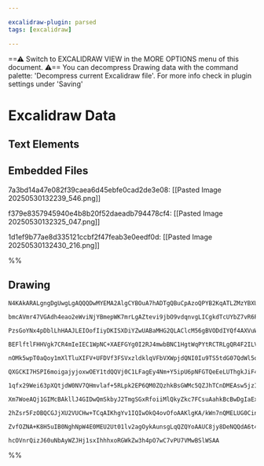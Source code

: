 ```yaml
---

excalidraw-plugin: parsed
tags: [excalidraw]

---
```

==⚠  Switch to EXCALIDRAW VIEW in the MORE OPTIONS menu of this document. ⚠== You can decompress Drawing data with the command palette: 'Decompress current Excalidraw file'. For more info check in plugin settings under 'Saving'


# Excalidraw Data

## Text Elements
## Embedded Files
7a3bd14a47e082f39caea6d45ebfe0cad2de3e08: [[Pasted Image 20250530132239_546.png]]

f379e8357945940e4b8b20f52daeadb794478cf4: [[Pasted Image 20250530132325_047.png]]

1d1ef9b77ae8d335121ccbf2f47feab3e0eedf0d: [[Pasted Image 20250530132430_216.png]]

%%
## Drawing
```compressed-json
N4KAkARALgngDgUwgLgAQQQDwMYEMA2AlgCYBOuA7hADTgQBuCpAzoQPYB2KqATLZMzYBXUtiRoIACyhQ4zZAHoFAc0JRJQgEYA6bGwC2CgF7N6hbEcK4OCtptbErHALRY8RMpWdx8Q1TdIEfARcZgRmBShcZQUebQBGOJ4aOiCEfQQOKGZuAG1wMFAwYogSbggYADUAFgBOADZmACUYHgBpAFl4gEcAGQB9JoAxUgAOAAUufhLYRHLCfWikachM

bmcAVmr47VGAdh4eao2eWviNjYBmepWK7mrLgAZtevi9jbO9vdqnvgLICgkdTcUYbZ7vR6PS7VHiXHgXHijW6SBCEZTSbiXA7aD57UbbR7fDajKEbW7WZTBbiPW7MKCkNgAawQAGE2Pg2KRyvTrMw4LhAlkUsVIJpcNhGcoGUIOMQ2RyuRIeRw+QLMlBhSUAGaEfD4ADKsCpEkEHk1AnpTIQAHUgZJuH8RRA6QzmYaYMb0KayrdpeiOOEcmh4rc2

PzsGoYNx4pDblLhHAAJLEIOofIiyDKISXDiYZwUABaMHG2QLAClcM56gBVODdIYQf4AXVuWvIGWT3A4Qj1t0Isqw5Vwj3NEGlsoDzFT3d7/2dCAQxG49XqR3qo3qeNujBY7C4aFhe23TFYnAAcpwxNHHiTiY9qhu+8wACJpKCL7haghhW6aYSygBRYIMiyace3wW4hDgYhcHfJdgz2B96khFdLkueJqluIgOEZLtwKwtgJQ/NAv3wH85zpWChFTC

BEFlftlFHHVgk7CR4mIeIEC1WpNC+XAEFGYg0I2RJ4mwbBNC1HgtWqPYtRCTRLgQR4F2ILVHiXWl3HENN/jAEM9PiZtbmwBk4DwvUCgAX2mIoSjKCQ4EuDpmAACXifRoJwSQYHoaoAEE6kZZwtVHWYdNKRZlGWOc1jQTYYW0NDrj2dd0PxQ5bijNB6kubQvn2R5am2eJV0SepMLnQFiGBNBQQ2F5zkeHgvh4XLjkqp0UTRDE0CxBrLlGRJoVqd4G

nOMk5wpT0aQoy1mXlTluXIFV+UFDVf3FSVxzldklqVFbVXWpjdQNI0Iu9TS5tdG07QdWl5oQd1PWddkfTnP1JEnVMDKdMNxUja9ZqdeMoOTVN0xB7Nc3zIsS2YctKxrOsG2Muc21wDt4NQGcILnftiEHCRcHiUcdu+iy8adMJiNQGN7xEk42uPXdOAdV4WdPDgLw4K80FkqF4mhaEn1fYI4M/b8EF/f9iCA9J1TA2cnSgmCJYQpCUNy9DOpKbDcL

QXGCKI7HSPI6moigajyjoxwOEY1tdQQVj0C1LFagEy4Nm+Y5ipU6pNFGTQeEeLUThgkJiF44rZNGbAZNHZhtLyQyVn0tGnVMsNKes2z8exiA2noDp/KGIYNnGDYpSgHgAHEC1r/Q9kTSohDC+AIoWJZRzi1AEp2PY0I3U5IXOI4svWaEdgq2pTgaHhzlGEPLluaratQUFni2fYSQfPFHkmrrUXRDV+cJcl7Zmh6bsWxV0GVI71VHMUJVB2Vb+W3k

1qfx29Wei63pXQtjdW0NV7QHmvlaf+5RLpk2EP6QM0ZQzhkBsGWMc5QZJhTCnDMEAsw5jzIWYspYKxVlrPWRsIoWzo3bM7bGRt8YDl7hAXAyRfSywpobfCFFVL3EePEDctR+FIjnDuLmDpdaQDEXuHmfM6bHH4acZCNx8YvjfLTM20s5x/hlHLYCitKaQWgrBWmbxNaPFQjrLC/YDY424U6DkJtJZkS0RbKiNFbYMROixAuexcCXE0BxaouBZLKS

Xm7WoeAQj1GIMcBAkllJ4GIDwQmSkbyJ2TmgSGxRfoiiMlQkyZkc7FCsuAahkBcBwDgIaEx3A7LQBRBkcoRAT6agYIQBAFAABCW0367QVOUAAxFqEZoy2nYBEOtRM759CGhvntO+EBBmcRWTFEoEzSBTJmT01+O0P4HS/mqIU0wIAbK2ekIYp1oEmkAeMyZ6ppnpDmVaUB69HSQDOQ8mZzy3TnRgbck5nysiPP0E0eBX1EHBkBfc4FMyADyKDYBA

2hZsr5FzOBQCGJjXU2VUCHw+TCqAIKhgYv1IQIwOkQ4ovOfoAAKlgKA/kWn7nQMELUG0CinMJSCmppBGWbLYBQFEuB6H2IJai2F6QAKyn8gKoVkchxyruRKolMzZUMgoLSju5QdptKTgyPUAANbgxU8r8J9q8eIo1Ror05fq9k+AACa3A9gWO0NUWS0ILGEmJELE5Rg2AGDqaIggQgdLPHQnsK1lxc6cqBaq9IYLdGcPQLqk5UoSBkopQ6YGmZSC

ZvfOZNA+K8H5uIB0NghNpW4E0MEU2Ut01lv2agOykAunsgLqQZQYoAAUC8jy8DeNQQdA6t4AEpRxNAQFmfAAodXdtwH2p4w7YQ0l4Mu1A47KFgBsnGwlPyEAIqgHuJWVNIAYwyFOgc+b7bBqdJkGtdbuD0jDSZIgRbUAvtcSUDgmMdJftDEIKA2F/2kDDbGkodgABWCBsDZH1L+uAFaq2/trRohtnLxTHsYLSwN+A70zG1SaNIcG9yjgmXSAwWq5

hcOVnrQizJ60uNbAyWZJHj1sxIhhhxoRGWkZw3h4pO7wC7vPU7VMwBSlWSAA
```
%%